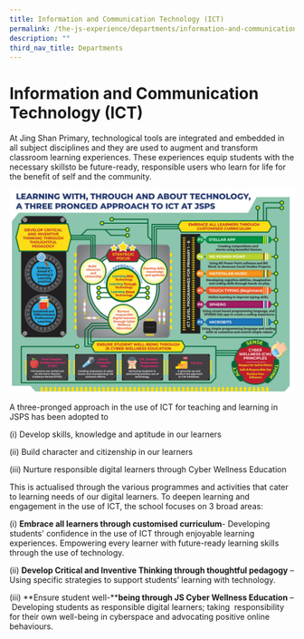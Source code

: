```yaml
---
title: Information and Communication Technology (ICT)
permalink: /the-js-experience/departments/information-and-communication-technology-ict/
description: ""
third_nav_title: Departments
---
```

# **Information and Communication Technology (ICT)**

At Jing Shan Primary, technological tools are integrated and embedded in all subject disciplines and they are used to augment and transform  
classroom learning experiences. These experiences equip students with the necessary skillsto be future-ready, responsible users who learn for life for the benefit of self and the community.

![](/images/Inrographic%20ICT%20260520.jpg)

A three-pronged approach in the use of ICT for teaching and learning in JSPS has been adopted to

(i) Develop skills, knowledge and aptitude in our learners

(ii) Build character and citizenship in our learners

(iii) Nurture responsible digital learners through Cyber Wellness Education

This is actualised through the various programmes and activities that cater to learning needs of our digital learners. To deepen learning and engagement in the use of ICT, the school focuses on 3 broad areas: 

(i) **Embrace all learners through customised curriculum**\- Developing students' confidence in the use of ICT through enjoyable learning experiences. Empowering every learner with future-ready learning skills through the use of technology.

(ii) **Develop Critical and Inventive Thinking through thoughtful pedagogy** – Using specific strategies to support students’ learning with technology.

(iii) **Ensure student well-****being through JS Cyber Wellness Education** – Developing students as responsible digital learners; taking  responsibility for their own well-being in cyberspace and advocating positive online behaviours.